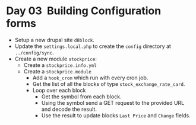 # Day 03 ­ Building Configuration forms

- Setup a new drupal site `d8block`.
- Update the `settings.local.php` to create the `config` directory at `../config/sync`.
- Create a new module `stockprice`:
    - Create a `stockprice.info.yml`
    - Create a `stockprice.module`
      - Add a `hook_cron` which run with every cron job.
      - Get the list of all the blocks of type `stock_exchange_rate_card`.
      - Loop over each block
        - Get the symbol from each block.
        - Using the symbol send a GET request to the provided URL and decode the result.
        - Use the result to update blocks `Last Price` and `Change` fields.

